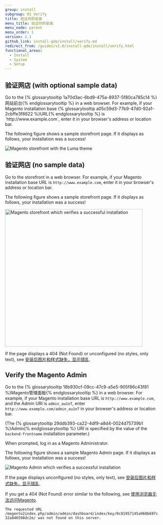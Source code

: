 ```yaml
---
group: install
subgroup: 01_Verify
title: 验证你的安装
menu_title: 验证你的安装
menu_node: parent
menu_order: 1
version: 2.1
github_link: install-gde/install/verify.md
redirect_from: /guides/v1.0/install-gde/install/verify.html
functional_areas:
  - Install
  - System
  - Setup
---
```


<h2 id="instgde-verify-front-sample">验证网店 (with optional sample data)</h2>
Go to the {% glossarytooltip 1a70d3ac-6bd9-475a-8937-5f80ca785c14 %}网站前台{% endglossarytooltip %} in a web browser. For example, if your Magento installation base {% glossarytooltip a05c59d3-77b9-47d0-92a1-2cbffe3f8622 %}URL{% endglossarytooltip %} is `http://www.example.com`, enter it in your browser's address or location bar.

The following figure shows a sample storefront page. If it displays as follows, your installation was a success!

<p><img src="{{ site.baseurl }}/common/images/install-success_store-luma.png" alt="Magento storefront with the Luma theme"></p>


<h2 id="instgde-verify-front">验证网店 (no sample data)</h2>

Go to the storefront in a web browser. For example, if your Magento installation base URL is `http://www.example.com`, enter it in your browser's address or location bar.

The following figure shows a sample storefront page. If it displays as follows, your installation was a success!

<p><img src="{{ site.baseurl }}/common/images/install-success_store.png" width="450px" alt="Magento storefront which verifies a successful installation"></p>

If the page displays a 404 (Not Found) or unconfigured (no styles, only text), see <a href="{{ page.baseurl }}/install-gde/trouble/tshoot_no-styles.html">安装后图片和样式缺失，显示错乱</a>.

<h2 id="instgde-verify-admin">Verify the Magento Admin</h2>

Go to the {% glossarytooltip 18b930cf-09cc-47c9-a5e5-905f86c43f81 %}Magento管理面板{% endglossarytooltip %} in a web browser. For example, if your Magento installation base URL is `http://www.example.com`, and the Admin URI is `admin_au1nT`, enter `http://www.example.com/admin_au1nT` in your browser's address or location bar.

(The {% glossarytooltip 29ddb393-ca22-4df9-a8d4-0024d75739b1 %}Admin{% endglossarytooltip %} URI is specified by the value of the `backend-frontname` installation parameter.)

When prompted, log in as a Magento Administrator.

The following figure shows a sample Magento Admin page. If it displays as follows, your installation was a success!

<p><img src="{{ site.baseurl }}/common/images/install_success_admin.png" alt="Magento Admin which verifies a successful installation"></p>

If the page displays unconfigured (no styles, only text), see <a href="{{ page.baseurl }}/install-gde/trouble/tshoot_no-styles.html">安装后图片和样式缺失，显示错乱</a>.

If you get a 404 (Not Found) error similar to the following, see <a href="{{ page.baseurl }}/install-gde/trouble/tshoot_access-browser.html">使用浏览器无法访问Magento</a>.

`The requested URL /magento2index.php/admin/admin/dashboard/index/key/0c81957145a968b697c32a846598dc2e/ was not found on this server.`
